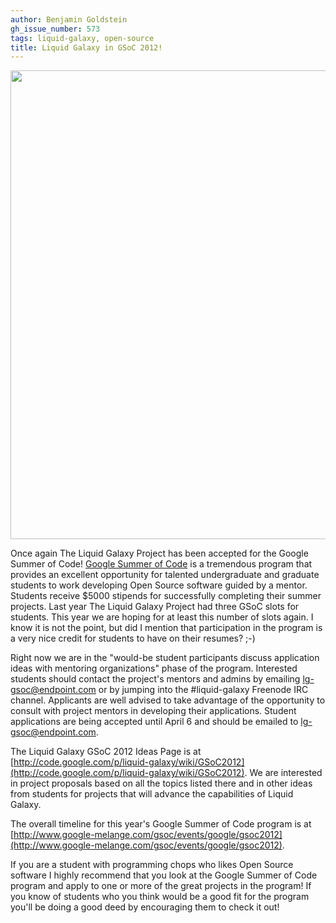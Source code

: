 ```yaml
---
author: Benjamin Goldstein
gh_issue_number: 573
tags: liquid-galaxy, open-source
title: Liquid Galaxy in GSoC 2012!
---
```




<img alt="" border="0" src="/blog/2012/03/20/liquid-galaxy-in-gsoc-2012/image-0.jpeg" style="width: 750px;"/>

Once again The Liquid Galaxy Project has been accepted for the Google Summer of Code! [Google Summer of Code](http://www.googlemelange.com/gsoc/document/show/gsoc_program/google/gsoc2012/home) is a tremendous program that provides an excellent opportunity for talented undergraduate and graduate students to work developing Open Source software guided by a mentor. Students receive $5000 stipends for successfully completing their summer projects. Last year The Liquid Galaxy Project had three GSoC slots for students. This year we are hoping for at least this number of slots again.  I know it is not the point, but did I mention that participation in the program is a very nice credit for students to have on their resumes? ;-)

Right now we are in the "would-be student participants discuss application ideas with mentoring organizations" phase of the program. Interested students should contact the project's mentors and admins by emailing lg-gsoc@endpoint.com or by jumping into the #liquid-galaxy Freenode IRC channel. Applicants are well advised to take advantage of the opportunity to consult with project mentors in developing their applications. Student applications are being accepted until April 6 and should be emailed to lg-gsoc@endpoint.com.

The Liquid Galaxy GSoC 2012 Ideas Page is at [http://code.google.com/p/liquid-galaxy/wiki/GSoC2012](http://code.google.com/p/liquid-galaxy/wiki/GSoC2012). We are interested in project proposals based on all the topics listed there and in other ideas from students for projects that will advance the capabilities of Liquid Galaxy.

The overall timeline for this year's Google Summer of Code program is at [http://www.google-melange.com/gsoc/events/google/gsoc2012](http://www.google-melange.com/gsoc/events/google/gsoc2012).

If you are a student with programming chops who likes Open Source software I highly recommend that you look at the Google Summer of Code program and apply to one or more of the great projects in the program! If you know of students who you think would be a good fit for the program you'll be doing a good deed by encouraging them to check it out!


